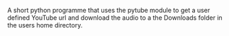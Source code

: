 A short python programme that uses the pytube module to get a user defined YouTube url and download the audio to a the Downloads folder in the users home directory. 
